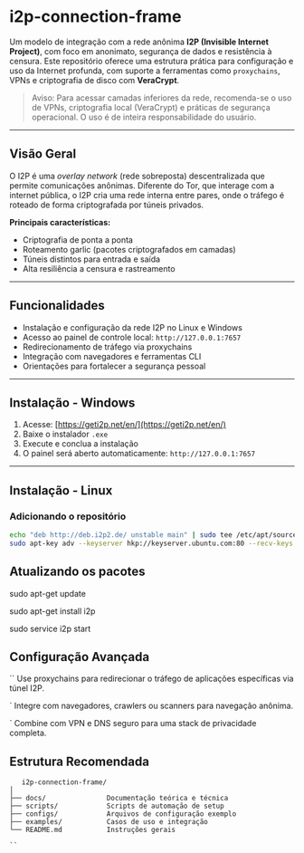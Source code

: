 # i2p-connection-frame

Um modelo de integração com a rede anônima **I2P (Invisible Internet Project)**, com foco em anonimato, segurança de dados e resistência à censura. Este repositório oferece uma estrutura prática para configuração e uso da Internet profunda, com suporte a ferramentas como `proxychains`, VPNs e criptografia de disco com **VeraCrypt**.

> Aviso: Para acessar camadas inferiores da rede, recomenda-se o uso de VPNs, criptografia local (VeraCrypt) e práticas de segurança operacional. O uso é de inteira responsabilidade do usuário.

---

## Visão Geral

O I2P é uma *overlay network* (rede sobreposta) descentralizada que permite comunicações anônimas. Diferente do Tor, que interage com a internet pública, o I2P cria uma rede interna entre pares, onde o tráfego é roteado de forma criptografada por túneis privados.

**Principais características:**

- Criptografia de ponta a ponta
- Roteamento garlic (pacotes criptografados em camadas)
- Túneis distintos para entrada e saída
- Alta resiliência a censura e rastreamento

---

## Funcionalidades

- Instalação e configuração da rede I2P no Linux e Windows
- Acesso ao painel de controle local: `http://127.0.0.1:7657`
- Redirecionamento de tráfego via proxychains
- Integração com navegadores e ferramentas CLI
- Orientações para fortalecer a segurança pessoal

---

## Instalação - Windows

1. Acesse: [https://geti2p.net/en/](https://geti2p.net/en/)
2. Baixe o instalador `.exe`
3. Execute e conclua a instalação
4. O painel será aberto automaticamente: `http://127.0.0.1:7657`

---

## Instalação - Linux

### Adicionando o repositório

```bash
echo "deb http://deb.i2p2.de/ unstable main" | sudo tee /etc/apt/sources.list.d/i2p.list
sudo apt-key adv --keyserver hkp://keyserver.ubuntu.com:80 --recv-keys 0xE6C1A57B

```



 ## Atualizando os pacotes


   sudo apt-get update

   sudo apt-get install i2p

   sudo service i2p start




   

   ## Configuração Avançada

   `` Use proxychains para redirecionar o tráfego de aplicações específicas via túnel I2P.

  `  Integre com navegadores, crawlers ou scanners para navegação anônima.

  `  Combine com VPN e DNS seguro para uma stack de privacidade completa.


 ## Estrutura Recomendada 
 
   

```
   i2p-connection-frame/
│
├── docs/               Documentação teórica e técnica
├── scripts/            Scripts de automação de setup
├── configs/            Arquivos de configuração exemplo
├── examples/           Casos de uso e integração
└── README.md           Instruções gerais

``


